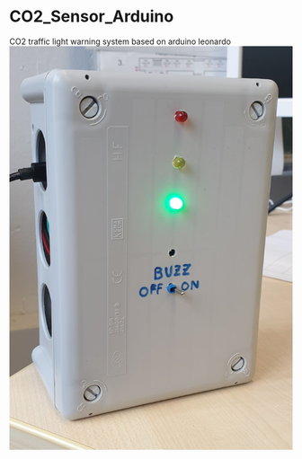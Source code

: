 # CO2_Sensor_Arduino
CO2 traffic light warning system based on arduino leonardo
![CO2Ampel1](https://github.com/codekoch/CO2_Sensor_Arduino/blob/master/CO2Ampel1.jpg)
